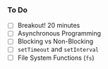 ### To Do

- [ ] Breakout! 20 minutes
- [ ] Asynchronous Programming
- [ ] Blocking vs Non-Blocking
- [ ] `setTimeout` and `setInterval`
- [ ] File System Functions (`fs`)
